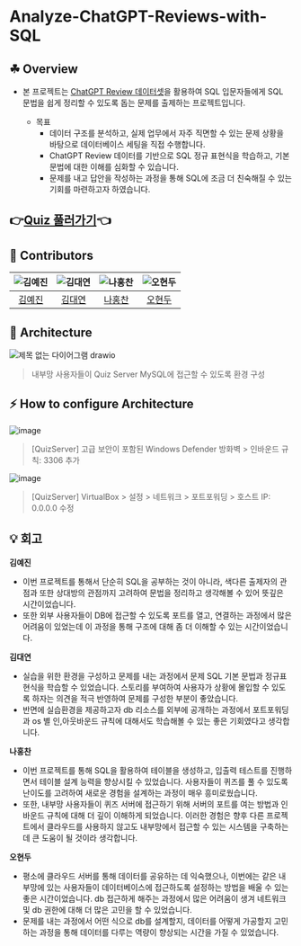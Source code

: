 # Analyze-ChatGPT-Reviews-with-SQL

## ☘ Overview

- 본 프로젝트는 [ChatGPT Review 데이터셋](https://www.kaggle.com/datasets/ashishkumarak/chatgpt-reviews-daily-updated)을 활용하여 SQL 입문자들에게 SQL 문법을 쉽게 정리할 수 있도록 돕는 문제를 출제하는 프로젝트입니다.

  - 목표
      - 데이터 구조를 분석하고, 실제 업무에서 자주 직면할 수 있는 문제 상황을 바탕으로 데이터베이스 세팅을 직접 수행합니다.
      - ChatGPT Review 데이터를 기반으로 SQL 정규 표현식을 학습하고, 기본 문법에 대한 이해를 심화할 수 있습니다. 
      - 문제를 내고 답안을 작성하는 과정을 통해 SQL에 조금 더 친숙해질 수 있는 기회를 마련하고자 하였습니다.

## **👉️[Quiz 풀러가기](https://github.com/miss-match/Analyze-ChatGPT-Reviews-with-SQL/blob/main/Quiz/README.md)👈**

## 👥 Contributors

| ![김예진](https://avatars.githubusercontent.com/u/150774446?v=4) | ![김대연](https://avatars.githubusercontent.com/u/107902336?v=4) | ![나홍찬](https://avatars.githubusercontent.com/u/95984922?v=4) | ![오현두](https://avatars.githubusercontent.com/u/114637614?v=4) |
|:---------------------------------------------------------------:|:---------------------------------------------------------------:|:---------------------------------------------------------------:|:---------------------------------------------------------------:|
| [김예진](https://github.com/yeejkim)                         | [김대연](https://github.com/dyoun12)                      | [나홍찬](https://github.com/HongChan1412)                         | [오현두](https://github.com/HyunDooBoo)                         |


## 🚚 Architecture
![제목 없는 다이어그램 drawio](https://github.com/user-attachments/assets/f8ac27fe-6b45-4c6e-ba55-7d184c5ad059)

> 내부망 사용자들이 Quiz Server MySQL에 접근할 수 있도록 환경 구성

## ⚡️ How to configure Architecture
![image](https://github.com/user-attachments/assets/a502763e-fec1-4a6e-a017-585a54df91c7)

> [QuizServer] 고급 보안이 포함된 Windows Defender 방화벽 > 인바운드 규칙: 3306 추가

![image](https://github.com/user-attachments/assets/2af12082-552d-408d-a93c-3e0e99e0f17d)

> [QuizServer] VirtualBox > 설정 > 네트워크 > 포트포워딩 > 호스트 IP: 0.0.0.0 수정


## 💡 회고

**김예진**

- 이번 프로젝트를 통해서 단순히 SQL을 공부하는 것이 아니라, 색다른 출제자의 관점과 또한 상대방의 관점까지 고려하여 문법을 정리하고 생각해볼 수 있어 뜻깊은 시간이었습니다.
- 또한 외부 사용자들이 DB에 접근할 수 있도록 포트를 열고, 연결하는 과정에서 많은 어려움이 있었는데 이 과정을 통해 구조에 대해 좀 더 이해할 수 있는 시간이었습니다.
  
**김대연**

- 실습을 위한 환경을 구성하고 문제를 내는 과정에서 문제 SQL 기본 문법과 정규표현식을 학습할 수 있었습니다. 스토리를 부여하여 사용자가 상황에 몰입할 수 있도록 하자는 의견을 적극 반영하여 문제를 구성한 부분이 좋았습니다.
- 반면에 실습환경을 제공하고자 db 리소스를 외부에 공개하는 과정에서 포트포워딩과 os 별 인,아웃바운드 규칙에 대해서도 학습해볼 수 있는 좋은 기회였다고 생각합니다.

**나홍찬**

- 이번 프로젝트를 통해 SQL을 활용하여 테이블을 생성하고, 입출력 테스트를 진행하면서 테이블 설계 능력을 향상시킬 수 있었습니다. 사용자들이 퀴즈를 풀 수 있도록 난이도를 고려하여 새로운 경험을 설계하는 과정이 매우 흥미로웠습니다.
- 또한, 내부망 사용자들이 퀴즈 서버에 접근하기 위해 서버의 포트를 여는 방법과 인바운드 규칙에 대해 더 깊이 이해하게 되었습니다. 이러한 경험은 향후 다른 프로젝트에서 클라우드를 사용하지 않고도 내부망에서 접근할 수 있는 시스템을 구축하는 데 큰 도움이 될 것이라 생각합니다.

**오현두**
- 평소에 클라우드 서버를 통해 데이터를 공유하는 데 익숙했으나, 이번에는 같은 내부망에 있는 사용자들이 데이터베이스에 접근하도록 설정하는 방법을 배울 수 있는 좋은 시간이었습니다.
db 접근하게 해주는 과정에서 많은 어려움이 생겨 네트워크 및 db 권한에 대해 더 많은 고민을 할 수 있었습니다.
- 문제를 내는 과정에서 어떤 식으로 db를 설계할지, 데이터를 어떻게 가공할지 고민하는 과정을 통해 데이터를 다루는 역량이 향상되는 시간을 가질 수 있었습니다.
